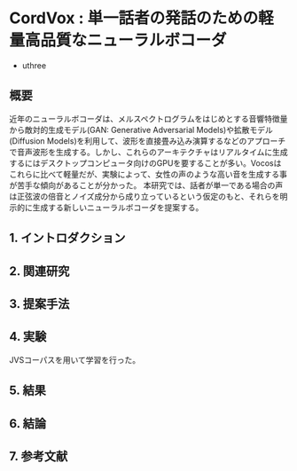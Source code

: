 # CordVox : 単一話者の発話のための軽量高品質なニューラルボコーダ
 - uthree

## 概要
近年のニューラルボコーダは、メルスペクトログラムをはじめとする音響特徴量から敵対的生成モデル(GAN: Generative Adversarial Models)や拡散モデル(Diffusion Models)を利用して、波形を直接畳み込み演算するなどのアプローチで音声波形を生成する。しかし、これらのアーキテクチャはリアルタイムに生成するにはデスクトップコンピュータ向けのGPUを要することが多い。Vocosはこれらに比べて軽量だが、実験によって、女性の声のような高い音を生成する事が苦手な傾向があることが分かった。
本研究では、話者が単一である場合の声は正弦波の倍音とノイズ成分から成り立っているという仮定のもと、それらを明示的に生成する新しいニューラルボコーダを提案する。

## 1. イントロダクション

## 2. 関連研究

## 3. 提案手法

## 4. 実験
JVSコーパスを用いて学習を行った。

## 5. 結果

## 6. 結論

## 7. 参考文献